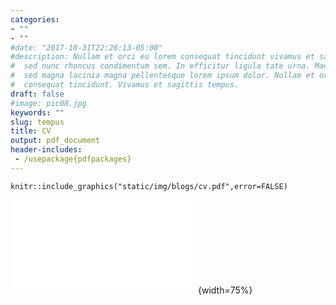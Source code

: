 ```yaml
---
categories:
- ""
- ""
#date: "2017-10-31T22:26:13-05:00"
#description: Nullam et orci eu lorem consequat tincidunt vivamus et sagittis magna
#  sed nunc rhoncus condimentum sem. In efficitur ligula tate urna. Maecenas massa
#  sed magna lacinia magna pellentesque lorem ipsum dolor. Nullam et orci eu lorem
#  consequat tincidunt. Vivamus et sagittis tempus.
draft: false
#image: pic08.jpg
keywords: ""
slug: tempus
title: CV
output: pdf_document
header-includes:
 - /usepackage{pdfpackages}
---
```


```{r setup, include=FALSE}
knitr::include_graphics("static/img/blogs/cv.pdf",error=FALSE)
```

![CV](.static/img/blogs/cv.pdf){width=75%}